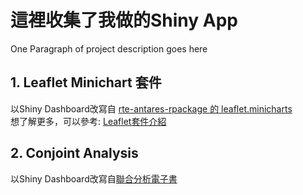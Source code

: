 # 這裡收集了我做的Shiny App

One Paragraph of project description goes here

## 1. Leaflet Minichart 套件

以Shiny Dashboard改寫自 [rte-antares-rpackage 的 leaflet.minicharts](https://github.com/rte-antares-rpackage/leaflet.minicharts) <br>
想了解更多，可以參考: [Leaflet套件介紹](https://rpubs.com/RitaTang/leaflet)

## 2. Conjoint Analysis

以Shiny Dashboard改寫自[聯合分析電子書](https://bap.cm.nsysu.edu.tw/conjoint_book/index.html)
